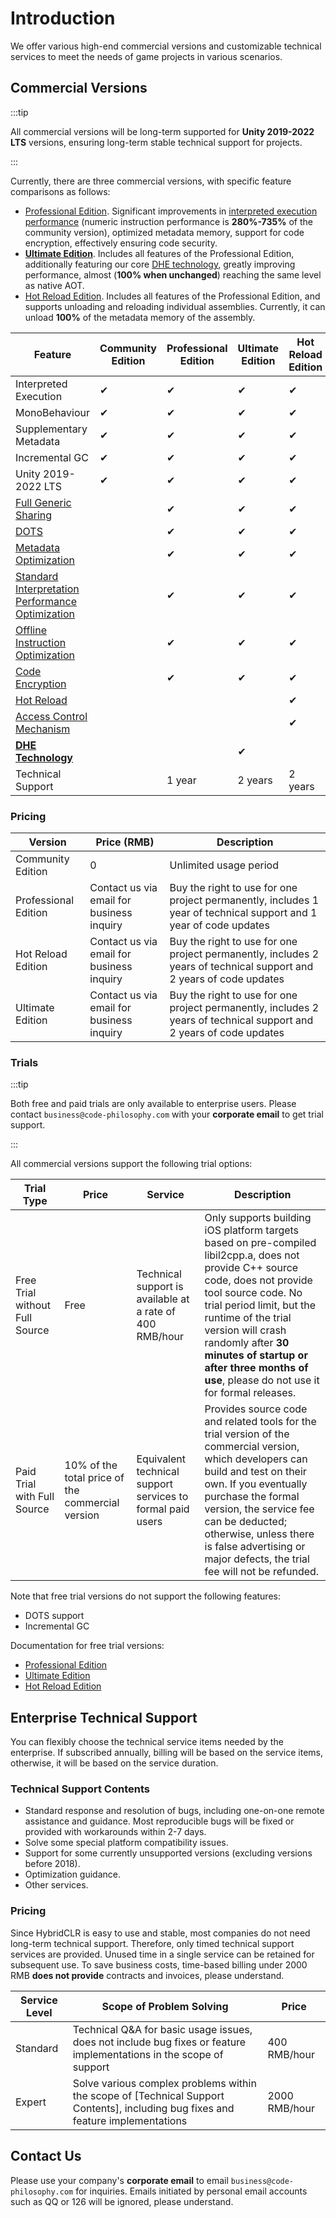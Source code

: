 # Introduction

We offer various high-end commercial versions and customizable technical services to meet the needs of game projects in various scenarios.

## Commercial Versions

:::tip

All commercial versions will be long-term supported for **Unity 2019-2022 LTS** versions, ensuring long-term stable technical support for projects.

:::

Currently, there are three commercial versions, with specific feature comparisons as follows:

- [Professional Edition](./pro/intro.md). Significant improvements in [interpreted execution performance](./basicoptimization) (numeric instruction performance is **280%-735%** of the community version), optimized metadata memory, support for code encryption, effectively ensuring code security.
- [**Ultimate Edition**](./ultimate/intro.md). Includes all features of the Professional Edition, additionally featuring our core [DHE technology](./differentialhybridexecution), greatly improving performance, almost (**100% when unchanged**) reaching the same level as native AOT.
- [Hot Reload Edition](./reload/intro.md). Includes all features of the Professional Edition, and supports unloading and reloading individual assemblies. Currently, it can unload **100%** of the metadata memory of the assembly.

| Feature                  | Community Edition | Professional Edition | Ultimate Edition | Hot Reload Edition |
|--------------------------|-------------------|----------------------|------------------|--------------------|
| Interpreted Execution    | ✔                 | ✔                    | ✔                | ✔                  |
| MonoBehaviour            | ✔                 | ✔                    | ✔                | ✔                  |
| Supplementary Metadata   | ✔                 | ✔                    | ✔                | ✔                  |
| Incremental GC           | ✔                 | ✔                    | ✔                | ✔                  |
| Unity 2019-2022 LTS      | ✔                 | ✔                    | ✔                | ✔                  |
| [Full Generic Sharing](./fullgenericsharing)          |                   | ✔                    | ✔                | ✔                  |
| [DOTS](./dots)                    |                   | ✔                    | ✔                | ✔                  |
| [Metadata Optimization](./metadataoptimization.md) |                   | ✔                    | ✔                | ✔                  |
| [Standard Interpretation Performance Optimization](./basicoptimization)    |                   | ✔                    | ✔                | ✔                  |
| [Offline Instruction Optimization](./advancedoptimization)    |                   | ✔                    | ✔                | ✔                  |
| [Code Encryption](./basicencryption)         |                   | ✔                    | ✔                | ✔                  |
| [Hot Reload](./reload/hotreloadassembly)          |                   |                      |                  | ✔                  |
| [Access Control Mechanism](./accesspolicy)  |                   |                      |                  | ✔                  |
| [**DHE Technology**](./differentialhybridexecution)            |                   |                      | ✔                |                    |
| Technical Support        |                   | 1 year               | 2 years          | 2 years            |

### Pricing

| Version            | Price (RMB)            | Description                                                                      |
|--------------------|------------------------|----------------------------------------------------------------------------------|
| Community Edition  | 0                      | Unlimited usage period                                                          |
| Professional Edition | Contact us via email for business inquiry | Buy the right to use for one project permanently, includes 1 year of technical support and 1 year of code updates |
| Hot Reload Edition  | Contact us via email for business inquiry | Buy the right to use for one project permanently, includes 2 years of technical support and 2 years of code updates |
| Ultimate Edition   | Contact us via email for business inquiry | Buy the right to use for one project permanently, includes 2 years of technical support and 2 years of code updates |

### Trials

:::tip

Both free and paid trials are only available to enterprise users. Please contact `business@code-philosophy.com` with your **corporate email** to get trial support.

:::

All commercial versions support the following trial options:

| Trial Type                        | Price    | Service                                                              | Description                                                                                                                                                               |
|----------------------------------|----------|----------------------------------------------------------------------|---------------------------------------------------------------------------------------------------------------------------------------------------------------------------|
| Free Trial without Full Source   | Free     | Technical support is available at a rate of 400 RMB/hour            | Only supports building iOS platform targets based on pre-compiled libil2cpp.a, does not provide C++ source code, does not provide tool source code. No trial period limit, but the runtime of the trial version will crash randomly after **30 minutes of startup or after three months of use**, please do not use it for formal releases. |
| Paid Trial with Full Source      | 10% of the total price of the commercial version | Equivalent technical support services to formal paid users | Provides source code and related tools for the trial version of the commercial version, which developers can build and test on their own. If you eventually purchase the formal version, the service fee can be deducted; otherwise, unless there is false advertising or major defects, the trial fee will not be refunded. |

Note that free trial versions do not support the following features:

- DOTS support
- Incremental GC

Documentation for free trial versions:

- [Professional Edition](./pro/freetrial)
- [Ultimate Edition](./ultimate/freetrial)
- [Hot Reload Edition](./reload/freetrial)

## Enterprise Technical Support

You can flexibly choose the technical service items needed by the enterprise. If subscribed annually, billing will be based on the service items, otherwise, it will be based on the service duration.

### Technical Support Contents

- Standard response and resolution of bugs, including one-on-one remote assistance and guidance. Most reproducible bugs will be fixed or provided with workarounds within 2-7 days.
- Solve some special platform compatibility issues.
- Support for some currently unsupported versions (excluding versions before 2018).
- Optimization guidance.
- Other services.

### Pricing

Since HybridCLR is easy to use and stable, most companies do not need long-term technical support. Therefore, only timed technical support services are provided.
Unused time in a single service can be retained for subsequent use. To save business costs, time-based billing under 2000 RMB **does not provide** contracts and invoices, please understand.

| Service Level | Scope of Problem Solving | Price     |
|---------------|---------------------------|-----------|
| Standard      | Technical Q&A for basic usage issues, does not include bug fixes or feature implementations in the scope of support | 400 RMB/hour |
| Expert        | Solve various complex problems within the scope of [Technical Support Contents], including bug fixes and feature implementations | 2000 RMB/hour |

## Contact Us

Please use your company's **corporate email** to email `business@code-philosophy.com` for inquiries. Emails initiated by personal email accounts such as QQ or 126 will be ignored, please understand.
